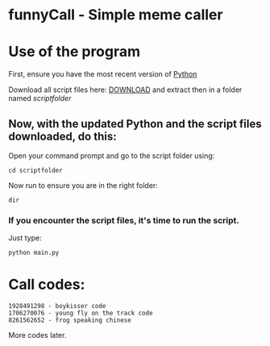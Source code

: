 # funnyCall - Simple meme caller
# Use of the program
First, ensure you have the most recent version of [Python](https://www.python.org/downloads/)

Download all script files here: [DOWNLOAD](https://github.com/lucmsilva651/funnycall/archive/refs/heads/master.zip) and extract then in a folder named *scriptfolder*

## Now, with the updated Python and the script files downloaded, do this:
Open your command prompt and go to the script folder using:
```
cd scriptfolder
```
Now run to ensure you are in the right folder:
```
dir
```
### If you encounter the script files, it's time to run the script.

Just type:
```
python main.py
```

# Call codes:
```
1928491298 - boykisser code
1706270076 - young fly on the track code
8261562652 - frog speaking chinese
```
More codes later.
